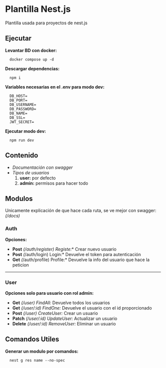 # Plantilla Nest.js
Plantilla usada para proyectos de nest.js


## Ejecutar
**Levantar BD con docker:**
```
  docker compose up -d
```

**Descargar dependencias:**
```
  npm i
```

**Variables necesarias en el .env para modo dev:**
```
  DB_HOST=
  DB_PORT=
  DB_USERNAME=
  DB_PASSWORD=
  DB_NAME=
  DB_SSL=
  JWT_SECRET=
```

**Ejecutar modo dev:**
```
  npm run dev
```


## Contenido
- *Documentación con swagger*
- *Tipos de usuarios*
  1. **user:** por defecto
  2. **admin:** permisos para hacer todo


## Modulos
Unicamente explicación de que hace cada ruta, se ve mejor con swagger: *(/docs)*
### Auth
**Opciones:**
- **Post** *(/auth/register) Registe:** Crear nuevo usuario
- **Post** *(*/auth/login) Login:* Devuelve el token para autenticación
- **Get** *(*/auth/profile) Profile:* Devuelve la info del usuario que hace la peticion

---
### User
**Opciones solo para usuario con rol admin:**
- **Get** *(/user) FindAll:* Devuelve todos los usuarios
- **Get** *(/user/:id) FindOne:* Devuelve el usuario con el id proporcionado
- **Post** *(/user) CreateUser:* Crear un usuario
- **Patch** *(/user/:id) UpdateUser:* Actualizar un usuario
- **Delete** *(/user/:id) RemoveUser:* Eliminar un usuario


## Comandos Utiles
**Generar un modulo por comandos:**
```
  nest g res name --no-spec
```
